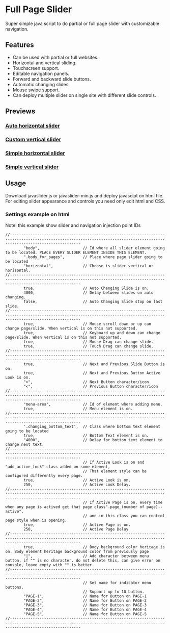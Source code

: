 # Full Page Slider
Super simple java script to do partial or full page slider with customizable navigation.
## Features
- Can be used with partial or full websites.
- Horizontal and vertical sliding.
- Touchscreen support.
- Editable navigation panels.
- Forward and backward slide buttons.
- Automatic changing slides.
- Mouse swipe support.
- Can deploy multiple slider on single site with different slide controls.

## Previews

### [Auto horizontal slider](https://htmlpreview.github.io/?https://github.com/MikkoP88/FullPageSlider/blob/main/Previews/auto-horizontal-slider/index.html)

### [Custom vertical slider](hhttps://htmlpreview.github.io/?https://github.com/MikkoP88/FullPageSlider/blob/main/Previews/custom-vertical-slider/index.html)

### [Simple horizontal slider](https://htmlpreview.github.io/?https://github.com/MikkoP88/FullPageSlider/blob/main/Previews/simple-horizontal-slider/index.html)

### [Simple vertical slider](https://htmlpreview.github.io/?https://github.com/MikkoP88/FullPageSlider/blob/main/Previews/simple-vertical-slider/index.html)

## Usage
Download javaslider.js or javaslider-min.js and deploy javascipt on html file. For editing silder appearance and controls you need only edit html and CSS. 

### Settings example on html
Note! this example show slider and navigation injection point IDs
```
//---------------------------------------------------------------------------------------------------------------------------------------------------------------------------
        "body",                   // Id where all slider element going to be located. PLACE EVERY SLIDER ELEMENT INSIDE THIS ELEMENT. 
        ".body_for_pages",        // Place where page slider going to be located 
        "horizontal",             // Choose is slider vertical or horisontal.
//---------------------------------------------------------------------------------------------------------------------------------------------------------------------------
        true,                     // Auto Changing Slide is on.			
        4000,                     // Delay between slides on auto changing.		
        false,                    // Auto Changing Slide stop on last slide.
//---------------------------------------------------------------------------------------------------------------------------------------------------------------------------
        true,                     // Mouse scroll down or up can change page/slide. When vertical is on this not supported.			
        true,                     // Keyboard up and down can change page/slide. When vertical is on this not supported.			
        true,                     // Mouse Drag can change slide.			
        true,                     // Touch Drag can change slide.
//---------------------------------------------------------------------------------------------------------------------------------------------------------------------------
        true,                     // Next and Previous Slide Button is on.
        true,                     // Next and Previous Button Active Look is on.
        ">",                      // Next Button character/icon			
        "<",                      // Previous Button character/icon
//---------------------------------------------------------------------------------------------------------------------------------------------------------------------------
        "menu-area",              // Id of element where adding menu.			
        true,                     // Menu element is on.	
//---------------------------------------------------------------------------------------------------------------------------------------------------------------------------
        '.changing_bottom_text',  // Class where bottom text element going to be located			
        true,                     // Bottom Text element is on.			
        "4000",                   // Delay for botton text element to change next text.
//---------------------------------------------------------------------------------------------------------------------------------------------------------------------------
                                  // If Active Look is on and "add_active_look" class added on some element,
                                  // That element style can be configured differently every page.
        true,                     // Active Look is on.
        250,                      // Active Look Delay.
//---------------------------------------------------------------------------------------------------------------------------------------------------------------------------
                                  // If Active Page is on, every time when any page is actived get that page class".page_(number of page)--active",
                                  // and in this class you can control page style when is opening.
        true,                     // Active Page is on.
        250,                      // Active Page Delay
//---------------------------------------------------------------------------------------------------------------------------------------------------------------------------
        true,                     // Body background color heritage is on. Body element heritage background color from previously page
        "|",                      // Add character between menu button, if "" is no character. do not delete this, can give error on console, leave empty with "" is better.
//---------------------------------------------------------------------------------------------------------------------------------------------------------------------------
                                  // Set name for indicator menu buttons.
                                  // Support up to 10 button.			
        "PAGE-1",                 // Name for Button on PAGE-1			
        "PAGE-2",                 // Name for Button on PAGE-2			
        "PAGE-3",                 // Name for Button on PAGE-3		
        "PAGE-4",                 // Name for Button on PAGE-4		
        "PAGE-5",                 // Name for Button on PAGE-5
//---------------------------------------------------------------------------------------------------------------------------------------------------------------------------

```
